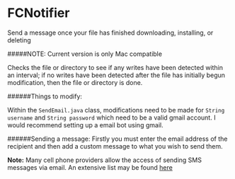 # FCNotifier
Send a message once your file has finished downloading, installing, or deleting 

#####NOTE: Current version is only Mac compatible 

Checks the file or directory to see if any writes have been detected within an interval; if no writes have been detected after the file has initially begun modification, then the file or directory is done.

######Things to modify:

Within the `SendEmail.java` class, modifications need to be made for `String username` and `String password` which need to be a valid gmail account. I would recommend setting up a email bot using gmail.

######Sending a message:
Firstly you must enter the email address of the recipient and then add a custom message to what you wish to send them. 

**Note:** Many cell phone providers allow the access of sending SMS messages via email. An extensive list may be found [here]



[//]: #
[here]: <http://martinfitzpatrick.name/list-of-email-to-sms-gateways>
